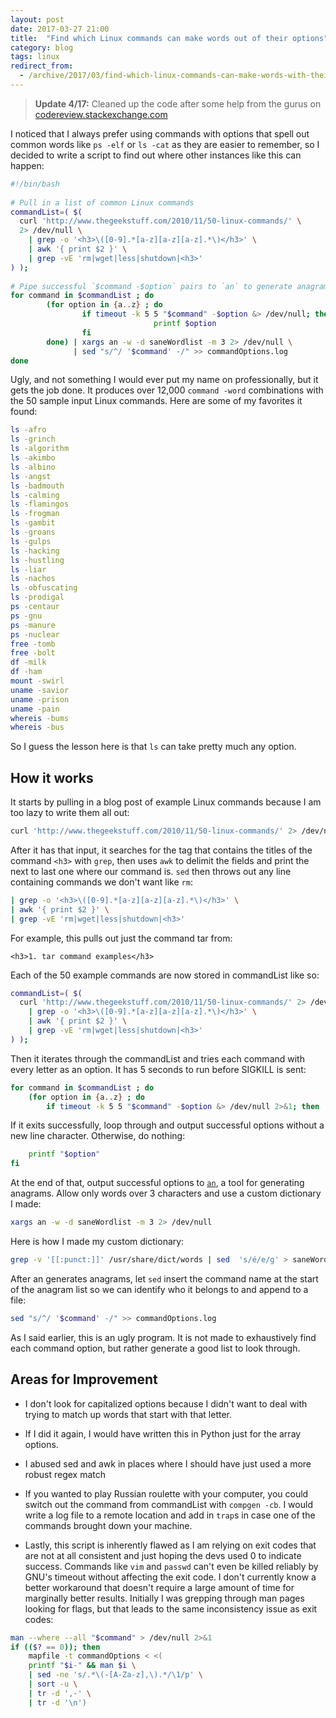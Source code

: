 ```yaml
---
layout: post
date: 2017-03-27 21:00
title:  "Find which Linux commands can make words out of their options"
category: blog
tags: linux
redirect_from:
  - /archive/2017/03/find-which-linux-commands-can-make-words-with-their-options.html
---
```

> **Update 4/17:** Cleaned up the code after some help from the gurus on [codereview.stackexchange.com](https://codereview.stackexchange.com/questions/160959/try-every-option-for-a-command-and-make-anagrams-out-of-the-successful-ones)

I noticed that I always prefer using commands with options that spell out common words like `ps -elf` or `ls -cat` as they are easier to remember, so I decided to write a script to find out where other instances like this can happen:

```bash
#!/bin/bash
 
# Pull in a list of common Linux commands
commandList=( $(
  curl 'http://www.thegeekstuff.com/2010/11/50-linux-commands/' \
  2> /dev/null \
    | grep -o '<h3>\([0-9].*[a-z][a-z][a-z].*\)</h3>' \
    | awk '{ print $2 }' \
    | grep -vE 'rm|wget|less|shutdown|<h3>'
) );
 
# Pipe successful `$command -$option` pairs to `an` to generate anagrams
for command in $commandList ; do
        (for option in {a..z} ; do
                if timeout -k 5 5 "$command" -$option &> /dev/null; then
                                printf $option
                fi
        done) | xargs an -w -d saneWordlist -m 3 2> /dev/null \
              | sed "s/^/ '$command' -/" >> commandOptions.log
done
```
Ugly, and not something I would ever put my name on professionally, but it gets the job done. It produces over 12,000 `command -word` combinations with the 50 sample input Linux commands. Here are some of my favorites it found:

```bash
ls -afro
ls -grinch
ls -algorithm
ls -akimbo
ls -albino
ls -angst
ls -badmouth
ls -calming
ls -flamingos
ls -frogman
ls -gambit
ls -groans
ls -gulps
ls -hacking
ls -hustling
ls -liar
ls -nachos
ls -obfuscating
ls -prodigal
ps -centaur
ps -gnu
ps -manure
ps -nuclear
free -tomb
free -bolt
df -milk
df -ham
mount -swirl
uname -savior
uname -prison
uname -pain
whereis -bums
whereis -bus
```
So I guess the lesson here is that `ls` can take pretty much any option.

How it works
------------
It starts by pulling in a blog post of example Linux commands because I am too lazy to write them all out:

```bash
curl 'http://www.thegeekstuff.com/2010/11/50-linux-commands/' 2> /dev/null
```
After it has that input, it searches for the tag that contains the titles of the command `<h3>` with `grep`, then uses `awk` to delimit the fields and print the next to last one where our command is. `sed` then throws out any line containing commands we don't want like `rm`:

```bash
| grep -o '<h3>\([0-9].*[a-z][a-z][a-z].*\)</h3>' \
| awk '{ print $2 }' \
| grep -vE 'rm|wget|less|shutdown|<h3>'
```
For example, this pulls out just the command tar from:

    <h3>1. tar command examples</h3>

Each of the 50 example commands are now stored in commandList like so:

```bash
commandList=( $(
  curl 'http://www.thegeekstuff.com/2010/11/50-linux-commands/' 2> /dev/null \
    | grep -o '<h3>\([0-9].*[a-z][a-z][a-z].*\)</h3>' \
    | awk '{ print $2 }' \
    | grep -vE 'rm|wget|less|shutdown|<h3>'
) );
```
Then it iterates through the commandList and tries each command with every letter as an option. It has 5 seconds to run before SIGKILL is sent:

```bash
for command in $commandList ; do
    (for option in {a..z} ; do
        if timeout -k 5 5 "$command" -$option &> /dev/null 2>&1; then
```
If it exits successfully, loop through and output successful options without a new line character. Otherwise, do nothing:

```bash
    printf "$option"
fi
```
At the end of that, output successful options to [`an`](http://manpages.ubuntu.com/manpages/trusty/man6/an.6.html), a tool for generating anagrams. Allow only words over 3 characters and use a custom dictionary I made:

```bash
xargs an -w -d saneWordlist -m 3 2> /dev/null  
```                    
Here is how I made my custom dictionary:

```bash
grep -v '[[:punct:]]' /usr/share/dict/words | sed  's/é/e/g' > saneWordlist
```
After an generates anagrams, let `sed` insert the command name at the start of the anagram list so we can identify who it belongs to and append to a file:

```bash
sed "s/^/ '$command' -/" >> commandOptions.log
```
As I said earlier, this is an ugly program. It is not made to exhaustively find each command option, but rather generate a good list to look through.

Areas for Improvement
---------------------
- I don't look for capitalized options because I didn't want to deal with trying to match up words that start with that letter.

- If I did it again, I would have written this in Python just for the array options.

- I abused sed and awk in places where I should have just used a more robust regex match

- If you wanted to play Russian roulette with your computer, you could switch out the command from commandList with `compgen -cb`. I would write a log file to a remote location and add in `trap`s in case one of the commands brought down your machine.

- Lastly, this script is inherently flawed as I am relying on exit codes that are not at all consistent and just hoping the devs used 0 to indicate success. Commands like `vim` and `passwd` can't even be killed reliably by GNU's timeout without affecting the exit code. I don't currently know a better workaround that doesn't require a large amount of time for marginally better results. Initially I was grepping through man pages looking for flags, but that leads to the same inconsistency issue as exit codes:

```bash
man --where --all "$command" > /dev/null 2>&1
if (($? == 0)); then
    mapfile -t commandOptions < <(
    printf "$i-" && man $i \
    | sed -ne 's/.*\(-[A-Za-z],\).*/\1/p' \
    | sort -u \
    | tr -d ',-' \
    | tr -d '\n')                  
```
